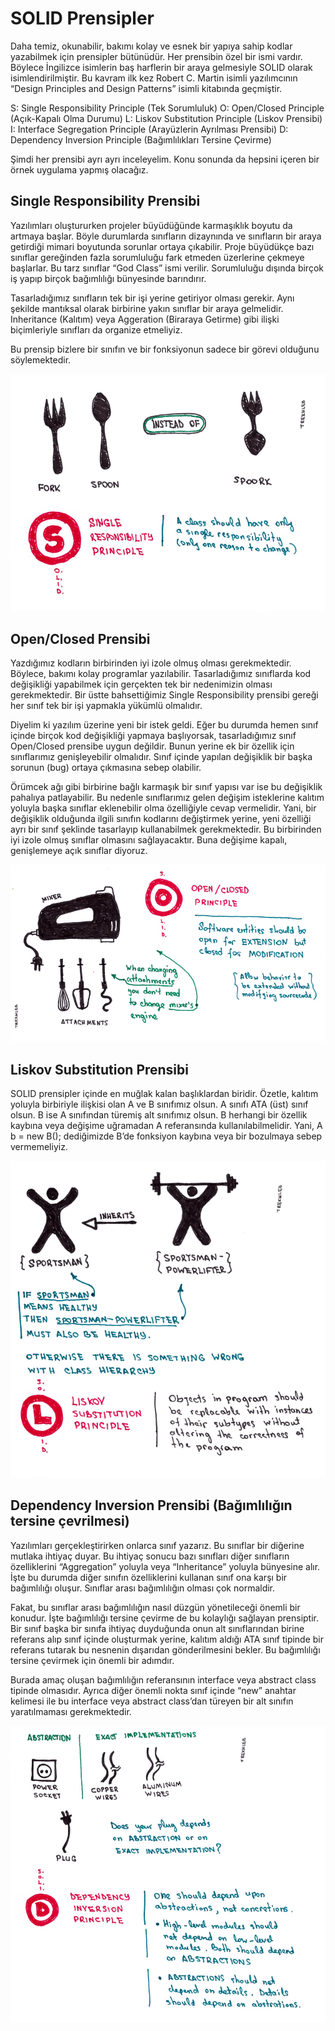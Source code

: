 # SOLID Prensipler

Daha temiz, okunabilir, bakımı kolay ve esnek bir yapıya sahip kodlar yazabilmek için prensipler bütünüdür. Her prensibin özel bir ismi vardır. Böylece İngilizce isimlerin baş harflerin bir araya gelmesiyle SOLID olarak isimlendirilmiştir. Bu kavram ilk kez Robert C. Martin isimli yazılımcının “Design Principles and Design Patterns” isimli kitabında geçmiştir.

S: Single Responsibility Principle (Tek Sorumluluk)
O: Open/Closed Principle (Açık-Kapalı Olma Durumu)
L: Liskov Substitution Principle (Liskov Prensibi)
I: Interface Segregation Principle (Arayüzlerin Ayrılması Prensibi)
D: Dependency Inversion Principle (Bağımlılıkları Tersine Çevirme)

Şimdi her prensibi ayrı ayrı inceleyelim. Konu sonunda da hepsini içeren bir örnek uygulama yapmış olacağız.


## Single Responsibility Prensibi

Yazılımları oluştururken projeler büyüdüğünde karmaşıklık boyutu da artmaya başlar. Böyle durumlarda sınıfların dizaynında ve sınıfların bir araya getirdiği mimari boyutunda sorunlar ortaya çıkabilir. Proje büyüdükçe bazı sınıflar gereğinden fazla sorumluluğu fark etmeden üzerlerine çekmeye başlarlar. Bu tarz sınıflar “God Class” ismi verilir. Sorumluluğu dışında birçok iş yapıp birçok bağımlılığı bünyesinde barındırır.

Tasarladığımız sınıfların tek bir işi yerine getiriyor olması gerekir. Aynı şekilde mantıksal olarak birbirine yakın sınıflar bir araya gelmelidir. Inheritance (Kalıtım) veya Aggeration (Biraraya Getirme) gibi ilişki biçimleriyle sınıfları da organize etmeliyiz.

Bu prensip bizlere bir sınıfın ve bir fonksiyonun sadece bir görevi olduğunu söylemektedir. 

![](figures/solid-prensipler.png)

## Open/Closed Prensibi

Yazdığımız kodların birbirinden iyi izole olmuş olması gerekmektedir. Böylece, bakımı kolay programlar yazılabilir. Tasarladığımız sınıflarda kod değişikliği yapabilmek için gerçekten tek bir nedenimizin olması gerekmektedir. Bir üstte bahsettiğimiz Single Responsibility prensibi gereği her sınıf tek bir işi yapmakla yükümlü olmalıdır.

Diyelim ki yazılım üzerine yeni bir istek geldi. Eğer bu durumda hemen sınıf içinde birçok kod değişikliği yapmaya başlıyorsak, tasarladığımız sınıf Open/Closed prensibe uygun değildir. Bunun yerine ek bir özellik için sınıflarımız genişleyebilir olmalıdır. Sınıf içinde yapılan değişiklik bir başka sorunun (bug) ortaya çıkmasına sebep olabilir.

Örümcek ağı gibi birbirine bağlı karmaşık bir sınıf yapısı var ise bu değişiklik pahalıya patlayabilir. Bu nedenle sınıflarımız gelen değişim isteklerine kalıtım yoluyla başka sınıflar eklenebilir olma özelliğiyle cevap vermelidir. Yani, bir değişiklik olduğunda ilgili sınıfın kodlarını değiştirmek yerine, yeni özelliği ayrı bir sınıf şeklinde tasarlayıp kullanabilmek gerekmektedir. Bu birbirinden iyi izole olmuş sınıflar olmasını sağlayacaktır. Buna değişime kapalı, genişlemeye açık sınıflar diyoruz.

![](figures/solid-prensipler-open.png)

## Liskov Substitution Prensibi

SOLID prensipler içinde en muğlak kalan başlıklardan biridir. Özetle, kalıtım yoluyla birbiriyle ilişkisi olan A ve B sınıfımız olsun. A sınıfı ATA (üst) sınıf olsun. B ise A sınıfından türemiş alt sınıfımız olsun. B herhangi bir özellik kaybına veya değişime uğramadan A referansında kullanılabilmelidir. Yani, A  b = new B(); dediğimizde B’de fonksiyon kaybına veya bir bozulmaya sebep vermemeliyiz.

![](figures/solid-prensipler-liskov.png)

## Dependency Inversion Prensibi (Bağımlılığın tersine çevrilmesi)

Yazılımları gerçekleştirirken onlarca sınıf yazarız. Bu sınıflar bir diğerine mutlaka ihtiyaç duyar. Bu ihtiyaç sonucu bazı sınıfları diğer sınıfların özelliklerini “Aggregation” yoluyla veya “Inheritance” yoluyla bünyesine alır. İşte bu durumda diğer sınıfın özelliklerini kullanan sınıf ona karşı bir bağımlılığı oluşur. Sınıflar arası bağımlılığın olması çok normaldir. 

Fakat, bu sınıflar arası bağımlılığın nasıl düzgün yönetileceği önemli bir konudur. İşte bağımlılığı tersine çevirme de bu kolaylığı sağlayan prensiptir. Bir sınıf başka bir sınıfa ihtiyaç duyduğunda onun alt sınıflarından birine referans alıp sınıf içinde oluşturmak yerine, kalıtım aldığı ATA sınıf tipinde bir referans tutarak bu nesnenin dışarıdan gönderilmesini bekler. Bu bağımlılığı tersine çevirmek için önemli bir adımdır.

Burada amaç oluşan bağımlılığın referansının interface veya abstract class tipinde olmasıdır. Ayrıca diğer önemli nokta sınıf içinde “new” anahtar kelimesi ile bu interface veya abstract class’dan türeyen bir alt sınıfın yaratılmaması gerekmektedir.

![](figures/solid-prensipler-dp.png)



